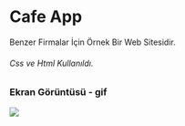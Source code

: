 <h1> Cafe App </h1>

Benzer Firmalar İçin Örnek Bir Web Sitesidir.

<h6>Css ve Html Kullanıldı.</h6>

<h3>Ekran Görüntüsü - gif</h3>

![](ekran.gif)